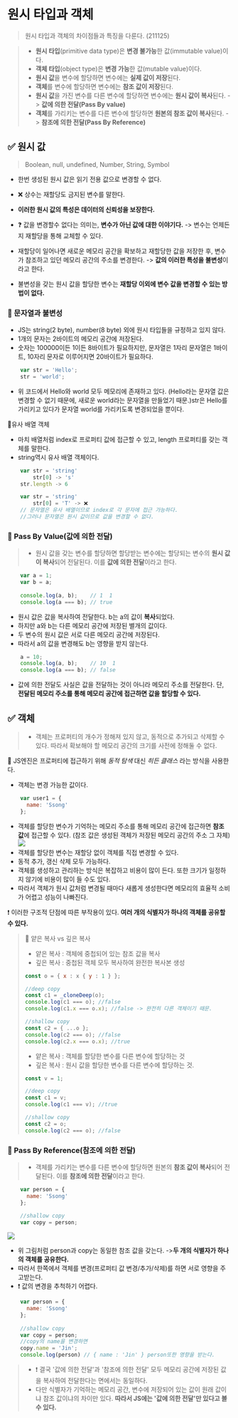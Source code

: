 # 원시 타입과 객체
>원시 타입과 객체의 차이점들과 특징을 다룬다. (211125)

> - **원시 타입**(primitive data type)은 **변경 불가능**한 값(immutable value)이다.
>- **객체 타입**(object type)은 **변경 가능**한 값(mutable value)이다.
> - **원시 값**을 변수에 할당하면 변수에는 **실제 값이 저장**된다.
> - **객체**를 변수에 할당하면 변수에는 **참조 값이 저장**된다.
> - **원시 값**을 가진 변수를 다른 변수에 할당하면 변수에는 **원시 값이 복사**된다. -> **값에 의한 전달(Pass By value)**
> - **객체**를 가리키는 변수를 다른 변수에 할당하면 **원본의 참조 값이 복사**된다. -> **참조에 의한 전달(Pass By Reference)**

## ✅ 원시 값
> Boolean, null, undefined, Number, String, Symbol

- 한번 생성된 원시 값은 읽기 전용 값으로 변경할 수 없다.
- ❌ 상수는 재할당도 금지된 변수를 말한다.
- **이러한 원시 값의 특성은 데이터의 신뢰성을 보장한다.**

- ❓ 값을 변경할수 없다는 의미는, **변수가 아닌 값에 대한 이야기다.** -> 변수는 언제든지 재할당을 통해 교체할 수 있다.
- 재할당이 일어나면 새로운 메모리 공간을 확보하고 재할당한 값을 저장한 후, 변수가 참조하고 있던 메모리 공간의 주소를 변경한다. -> **값의 이러한 특성을 불변성**이라고 한다.
- 불변성을 갖는 원시 값을 할당한 변수는 **재할당 이외에 변수 값을 변경할 수 있는 방법이 없다.**

### 🔰 문자열과 불변성
- JS는 string(2 byte), number(8 byte) 외에 원시 타입들을 규정하고 있지 않다.
- 1개의 문자는 2바이트의 메모리 공간에 저장된다. 
- 숫자는 100000이든 1이든 8바이트가 필요하지만, 문자열은 1자리 문자열은 1바이트, 10자리 문자로 이루어지면 20바이트가 필요하다.
```js
	var str = 'Hello';
	str = 'world';
```
- 위 코드에서 Hello와 world 모두 메모리에 존재하고 있다. (Hello라는 문자열 값은 변경할 수 없기 때문에, 새로운 world라는 문자열을 만들었기 때문.)str은 Hello를 가리키고 있다가 문자열 world를 가리키도록 변경되었을 뿐이다.

📌유사 배열 객체
- 마치 배열처럼 index로 프로퍼티 값에 접근할 수 있고, length 프로퍼티를 갖는 객체를 말한다.
- string역시 유사 배열 객체이다.
```js
	var str = 'string'
    	str[0] -> 's'
	str.length -> 6
```

```js
	var str = 'string'
    	str[0] = 'T' -> ❌
	// 문자열은 유사 배열이므로 index로 각 문자에 접근 가능하다.
	//그러나 문자열은 원시 값이므로 값을 변경할 수 없다.
```

### 🔰 Pass By Value(값에 의한 전달)
> - 원시 값을 갖는 변수를 할당하면 할당받는 변수에는 할당되는 변수의 **원시 값이 복사**되어 전달된다. 이를 **값에 의한 전달**이라고 한다.

```js
	var a = 1;
	var b = a;
	
	console.log(a, b);    // 1  1
	console.log(a === b); // true	
```
- 원시 값은 값을 복사하여 전달한다. b는 a의 값이 **복사**되었다. 
- 하지만 a와 b는 다른 메모리 공간에 저장된 별개의 값이다.
- 두 변수의 원시 값은 서로 다른 메모리 공간에 저장된다.
- 따라서 a의 값을 변경해도 b는 영향을 받지 않는다.
```js
	a = 10;
	console.log(a, b);    // 10  1
	console.log(a === b); // false	
```
- 값에 의한 전달도 사실은 값을 전달하는 것이 아니라 메모리 주소를 전달한다. 단, **전달된 메모리 주소를 통해 메모리 공간에 접근하면 값을 할당할 수 있다.**

## ✅ 객체
> - 객체는 프로퍼티의 개수가 정해져 있지 않고, 동적으로 추가되고 삭제할 수 있다. 따라서 확보해야 할 메모리 공간의 크기를 사전에 정해둘 수 없다.

📌 JS엔진은 프로퍼티에 접근하기 위해 _동적 탐색_ 대신 _히든 클래스_ 라는 방식을 사용한다.

- 객체는 변경 가능한 값이다.
```js
	var user1 = {
	  name: 'Ssong'
	};
```
- 객체를 할당한 변수가 기억하는 메모리 주소를 통해 메모리 공간에 접근하면 **참조 값**에 접근할 수 있다. (참조 값은 생성된 객체가 저장된 메모리 공간의 주소 그 자체)
![](https://images.velog.io/images/songjy377/post/01a66567-68bc-44f0-91f8-b2b420ea72de/image.png)
- 객체를 할당한 변수는 재할당 없이 객체를 직접 변경할 수 있다. 
- 동적 추가, 갱신 삭제 모두 가능하다.
- 객체를 생성하고 관리하는 방식은 복잡하고 비용이 많이 든다. 또한 크기가 일정하지 않기에 비용이 많이 들 수도 있다.
- 따라서 객체가 원시 값처럼 변경될 때마다 새롭게 생성한다면 메모리의 효율적 소비가 어렵고 성능이 나빠진다.

❗ 이러한 구조적 단점에 따른 부작용이 있다. **여러 개의 식별자가 하나의 객체를 공유할 수 있다.**

> 📌 얕은 복사 vs 깊은 복사
>- 얕은 복사 : 객체에 중첩되어 있는 참조 값을 복사
>- 깊은 복사 : 중첩된 객체 모두 복사하여 완전한 복사본 생성
>```js
>const o = { x : x { y : 1 } };
>
>//deep copy
>const c1 = _cloneDeep(o);
>console.log(c1 === o); //false
>console.log(c1.x === o.x); //false -> 완전히 다른 객체이기 때문.
>
>//shallow copy
>const c2 = { ...o };
>console.log(c2 === o); //false
>console.log(c2.x === o.x); //true
>```
>- 얕은 복사 : 객체를 할당한 변수를 다른 변수에 할당하는 것
>- 깊은 복사 : 원시 값을 할당한 변수를 다른 변수에 할당하는 것.
>```js
>const v = 1;
>
>//deep copy
>const c1 = v;
>console.log(c1 === v); //true
>
>//shallow copy
>const c2 = o;
>console.log(c2 === o); //false
>```

### 🔰 Pass By Reference(참조에 의한 전달)
> - 객체를 가리키는 변수를 다른 변수에 할당하면 원본의 **참조 값이 복사**되어 전달된다. 이를 **참조에 의한 전달**이라고 한다.

```js
	var person = {
	  name: 'Ssong'
	};
	
	//shallow copy
	var copy = person;
```
![](https://images.velog.io/images/songjy377/post/6af077bc-fdc2-42f3-b387-e3ad64398451/image.png)

- 위 그림처럼 person과 copy는 동일한 참조 값을 갖는다. ->**두 개의 식별자가 하나의 객체를 공유한다.**
- 따라서 한쪽에서 객체를 변경(프로퍼티 값 변경/추가/삭제)를 하면 서로 영향을 주고받는다.
- ❗ 값의 변경을 추척하기 어렵다.

```js
	var person = {
	  name: 'Ssong'
	};
	
	//shallow copy
	var copy = person;
	//copy의 name을 변경하면
	copy.name = 'Jin';
	console.log(person) // { name : 'Jin' } person또한 영향을 받는다.
```

>- ❗ 결국 '값에 의한 전달'과 '참조에 의한 전달' 모두 메모리 공간에 저장된 값을 복사하여 전달한다는 면에서는 동일하다.
>- 다만 식별자가 기억하는 메모리 공간, 변수에 저장되어 있는 값이 원래 값이냐 참조 값이냐의 차이만 있다.
> **따라서 JS에는 '값에 의한 전달'만 있다고 볼 수 있다.**